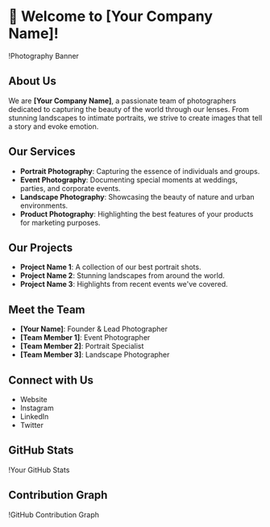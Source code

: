 # 📸 Welcome to [Your Company Name]!

!Photography Banner

## About Us
We are **[Your Company Name]**, a passionate team of photographers dedicated to capturing the beauty of the world through our lenses. From stunning landscapes to intimate portraits, we strive to create images that tell a story and evoke emotion.

## Our Services
- **Portrait Photography**: Capturing the essence of individuals and groups.
- **Event Photography**: Documenting special moments at weddings, parties, and corporate events.
- **Landscape Photography**: Showcasing the beauty of nature and urban environments.
- **Product Photography**: Highlighting the best features of your products for marketing purposes.

## Our Projects
- **Project Name 1**: A collection of our best portrait shots.
- **Project Name 2**: Stunning landscapes from around the world.
- **Project Name 3**: Highlights from recent events we've covered.

## Meet the Team
- **[Your Name]**: Founder & Lead Photographer
- **[Team Member 1]**: Event Photographer
- **[Team Member 2]**: Portrait Specialist
- **[Team Member 3]**: Landscape Photographer

## Connect with Us
- Website
- Instagram
- LinkedIn
- Twitter

## GitHub Stats
!Your GitHub Stats

## Contribution Graph
!GitHub Contribution Graph


<!---
CreativeMindEnt/CreativeMindEnt is a ✨ special ✨ repository because its `README.md` (this file) appears on your GitHub profile.
You can click the Preview link to take a look at your changes.
--->
